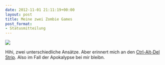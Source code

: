 ```yaml
---
date: 2012-11-01 21:11:19+00:00
layout: post
title: Meine zwei Zombie Games
post_format:
- Statusmitteilung
---
```


[![](http://farm9.staticflickr.com/8193/8145873164_fb285ee5f9.jpg)](http://www.flickr.com/photos/49239218@N00/8145873164/)





Hihi, zwei unterschiedliche Ansätze.  Aber erinnert mich an den [Ctrl-Alt-Del Strip](http://www.cad-comic.com/cad/20120810). Also im Fall der Apokalypse bei mir bleibn.




